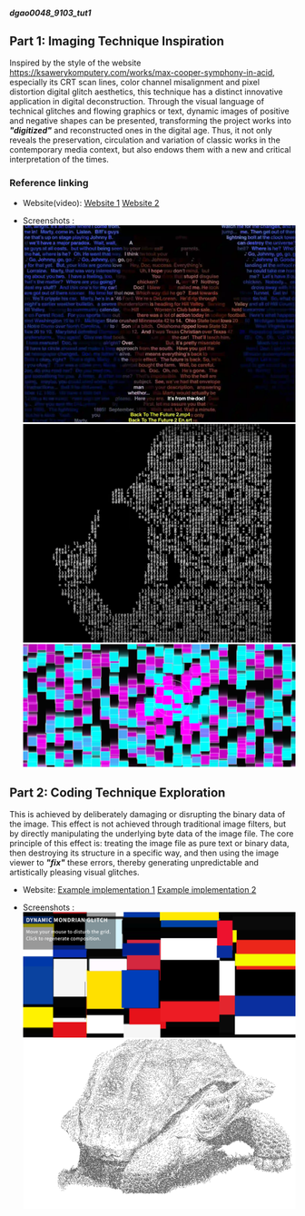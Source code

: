 ##### dgao0048_9103_tut1  

## Part 1: Imaging Technique Inspiration

Inspired by the style of the website https://ksawerykomputery.com/works/max-cooper-symphony-in-acid, especially its CRT scan lines, color channel misalignment and pixel distortion digital glitch aesthetics, this technique has a distinct innovative application in digital deconstruction. Through the visual language of technical glitches and flowing graphics or text, dynamic images of positive and negative shapes can be presented, transforming the project works into **_"digitized"_** and reconstructed ones in the digital age. Thus, it not only reveals the preservation, circulation and variation of classic works in the contemporary media context, but also endows them with a new and critical interpretation of the times.

### Reference linking
- Website(video):
[Website 1](https://srt.ksawerykomputery.pl)
[Website 2](http://xhslink.com/o/3e17CX2SjZw)

- Screenshots :
![Image 1](./readmeImages/1.png)
![Image 2](./readmeImages/2.png)
![Image 3](./readmeImages/3.png)

## Part 2: Coding Technique Exploration

This is achieved by deliberately damaging or disrupting the binary data of the image. This effect is not achieved through traditional image filters, but by directly manipulating the underlying byte data of the image file. The core principle of this effect is: treating the image file as pure text or binary data, then destroying its structure in a specific way, and then using the image viewer to **_"fix"_** these errors, thereby generating unpredictable and artistically pleasing visual glitches.

- Website:
[Example implementation 1](http://127.0.0.1:5501/glitch_effect/index.html)
[Example implementation 2](https://openprocessing.org/sketch/2219978/#code)

- Screenshots :
![Image 4](./readmeImages/4.png)
![Image 5](./readmeImages/5.png)
